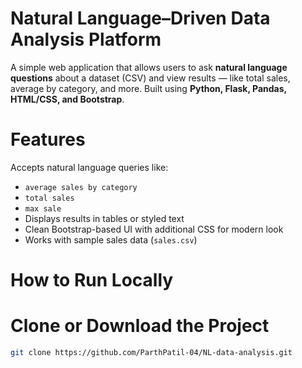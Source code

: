 # Natural Language–Driven Data Analysis Platform
A simple web application that allows users to ask **natural language questions** about a dataset (CSV) and view results — like total sales, average by category, and more. 
Built using **Python, Flask, Pandas, HTML/CSS, and Bootstrap**.

# Features
 Accepts natural language queries like:
  - `average sales by category`
  - `total sales`
  - `max sale`
-  Displays results in tables or styled text
-  Clean Bootstrap-based UI with additional CSS for modern look
-  Works with sample sales data (`sales.csv`)
# How to Run Locally
# Clone or Download the Project
```bash
git clone https://github.com/ParthPatil-04/NL-data-analysis.git
